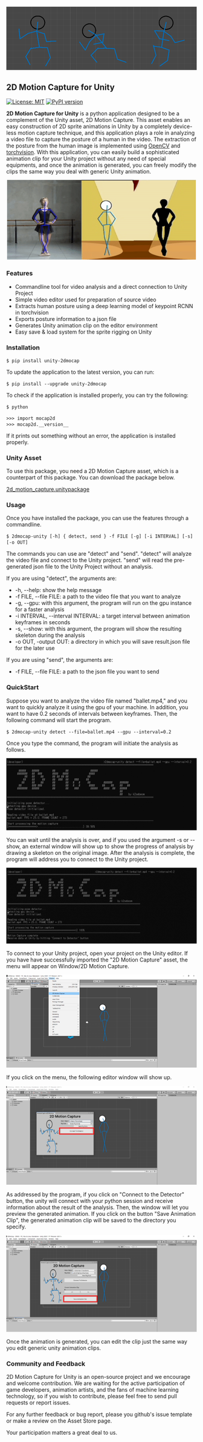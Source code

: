 <p align="center">
    <img src="https://github.com/k2sebeom/unity-2dmocap/blob/master/src/Banner.PNG?raw=true">
</p>

2D Motion Capture for Unity
-------

[![License: MIT](https://img.shields.io/badge/License-MIT-blue.svg)](https://opensource.org/licenses/MIT)
[![PyPI version](https://badge.fury.io/py/unity-2dmocap.svg)](https://badge.fury.io/py/unity-2dmocap)

**2D Motion Capture for Unity** is a python application designed to be a complement of the Unity asset, 2D Motion Capture.
This asset enables an easy construction of 2D sprite animations in Unity by a completely device-less motion capture technique,
and this application plays a role in analyzing a video file to capture the posture of a human in the video. The extraction of the 
posture from the human image is implemented using [OpenCV](https://opencv.org/) and [torchvision](https://pytorch.org/docs/stable/torchvision/index.html).
With this application, you can easily build a sophisticated animation clip for 
your Unity project without any need of special equipments, and once the animation is
generated, you can freely modify the clips the same way you deal with generic Unity animation.

<p align="center">
    <img src="https://github.com/k2sebeom/unity-2dmocap/raw/master/src/sample.gif?raw=true" width=500>
</p>

### Features
* Commandline tool for video analysis and a direct connection to Unity Project
* Simple video editor used for preparation of source video
* Extracts human posture using a deep learning model of keypoint RCNN in torchvision
* Exports posture information to a json file
* Generates Unity animation clip on the editor environment
* Easy save & load system for the sprite rigging on Unity

### Installation
```{commandline}
$ pip install unity-2dmocap
```
To update the application to the latest version, you can run:
```{commandline}
$ pip install --upgrade unity-2dmocap
```
To check if the application is installed properly, you can try the following:
```{commandline}
$ python
```
```{python}
>>> import mocap2d
>>> mocap2d.__version__
```
If it prints out something without an error, the application is installed properly.

### Unity Asset

To use this package, you need a 2D Motion Capture asset, which is a counterpart of 
this package. You can download the package below.

[2d_motion_capture.unitypackage](./2d_motion_capture.unitypackage)

### Usage

Once you have installed the package, you can use the features through a commandline.

```{commandline}
$ 2dmocap-unity [-h] { detect, send } -f FILE [-g] [-i INTERVAL] [-s] [-o OUT]
```
The commands you can use are "detect" and "send". "detect" will analyze the video file
and connect to the Unity project. "send" will read the pre-generated json file
to the Unity Project without an analysis.

If you are using "detect", the arguments are:
* -h, --help: show the help message
* -f FILE, --file FILE: a path to the video file that you want to analyze
* -g, --gpu: with this argument, the program will run on the gpu instance for a faster analysis
* -i INTERVAL, --interval INTERVAL: a target interval between animation keyframes in seconds
* -s, --show: with this argument, the program will show the resulting skeleton during the analysis
* -o OUT, -output OUT: a directory in which you will save result.json file for the later use

If you are using "send", the arguments are:
* -f FILE, --file FILE: a path to the json file you want to send

### QuickStart

Suppose you want to analyze the video file named "ballet.mp4," and you want to quickly 
analyze it using the gpu of your machine. In addition, you want to have 0.2 seconds of intervals 
between keyframes. Then, the following command will start the program.

```{commandline}
$ 2dmocap-unity detect --file=ballet.mp4 --gpu --interval=0.2 
```

Once you type the command, the program will initiate the analysis as follows.

<p align="center">
    <img src="https://github.com/k2sebeom/unity-2dmocap/raw/master/src/usage/1.png?raw=true">
</p>

You can wait until the analysis is over, and if you used the argument -s or --show, 
an external window will show up to show the progress of analysis by drawing a skeleton 
on the original image. After the analysis is complete, the program will address you to connect to 
the Unity project.

<p align="center">
    <img src="https://github.com/k2sebeom/unity-2dmocap/raw/master/src/usage/2.png?raw=true">
</p>

To connect to your Unity project, open your project on the Unity editor. If you have have 
successfully imported the "2D Motion Capture" asset, the menu will appear on 
Window/2D Motion Capture.

<p align="center">
    <img src="https://github.com/k2sebeom/unity-2dmocap/raw/master/src/usage/3.png?raw=true">
</p>

If you click on the menu, the following editor window will show up. 

<p align="center">
    <img src="https://github.com/k2sebeom/unity-2dmocap/raw/master/src/usage/4.png?raw=true">
</p>

As addressed by the program, if you click on "Connect to the Detector" button, the unity will
connect with your python session and receive information about the result of the analysis. Then, 
the window will let you preview the generated animation. If you click on the button "Save Animation Clip", 
the generated animation clip will be saved to the directory you specify.

<p align="center">
    <img src="https://github.com/k2sebeom/unity-2dmocap/raw/master/src/usage/5.png?raw=true">
</p>

Once the animation is generated, you can edit the clip just the same way you
 edit generic unity animation clips.
 
### Community and Feedback

2D Motion Capture for Unity is an open-source project and we encourage and welcome contribution. 
We are waiting for the active participation of game developers, animation artists, and the fans of machine learning technology, so 
if you wish to contribute, please feel free to send pull requests or report issues.

For any further feedback or bug report, please you github's issue template or make a review 
on the Asset Store page. 

Your participation matters a great deal to us.
